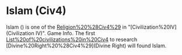 # Islam (Civ4)

Islam () is one of the [Religion%20%28Civ4%29](religions) in "[Civilization%20IV](Civilization IV)".
Game Info.
The first [List%20of%20civilizations%20in%20Civ4](civilization) to research [Divine%20Right%20%28Civ4%29](Divine Right) will found Islam.